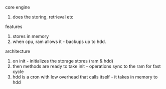 core engine

1. does the storing, retrieval etc


features
1. stores in memory
2. when cpu, ram allows it - backups up to hdd.


architecture
1. on init - initializes the storage stores (ram & hdd)
2. then methods are ready to take init - operations sync to the ram for fast cycle
3. hdd is a cron with low overhead that calls itself - it takes in memory to hdd
